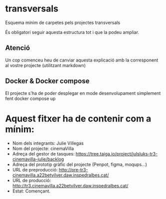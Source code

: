 # transversals
Esquema mínim de carpetes pels projectes transversals

És obligatori seguir aquesta estructura tot i que la podeu ampliar.

## Atenció
Un cop comenceu heu de canviar aquesta explicació amb la corresponent al vostre projecte (utilitzant markdown)

## Docker & Docker compose
El projecte s'ha de poder desplegar en mode desenvolupament simplement fent docker compose up

# Aquest fitxer ha de contenir com a mínim:
 * Nom dels integrants: Julie Villegas
 * Nom del projecte: cinemaVilla
 * Adreça del gestor de tasques: https://tree.taiga.io/project/julsluks-tr3-cinemavilla-julie/backlog 
 * Adreça del prototip gràfic del projecte (Penpot, figma, moqups...)
 * URL de preproducció: http://pre-tr3-cinemavilla.a22betvilver.daw.inspedralbes.cat/
 * URL de producció: http://tr3.cinemavilla.a22betvilver.daw.inspedralbes.cat/ 
 * Estat: Començant.
